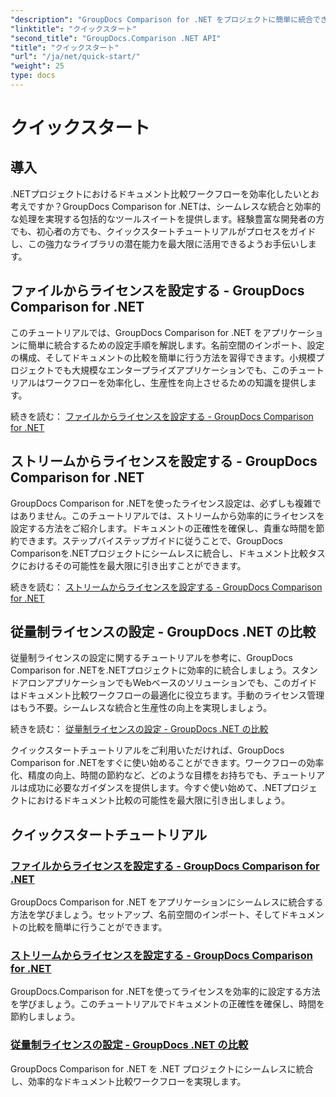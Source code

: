 ```yaml
---
"description": "GroupDocs Comparison for .NET をプロジェクトに簡単に統合できます。正確なドキュメント比較ワークフローを実現するための効率的なライセンス設定方法を学びましょう。"
"linktitle": "クイックスタート"
"second_title": "GroupDocs.Comparison .NET API"
"title": "クイックスタート"
"url": "/ja/net/quick-start/"
"weight": 25
type: docs
---
```

# クイックスタート


## 導入

.NETプロジェクトにおけるドキュメント比較ワークフローを効率化したいとお考えですか？GroupDocs Comparison for .NETは、シームレスな統合と効率的な処理を実現する包括的なツールスイートを提供します。経験豊富な開発者の方でも、初心者の方でも、クイックスタートチュートリアルがプロセスをガイドし、この強力なライブラリの潜在能力を最大限に活用できるようお手伝いします。

## ファイルからライセンスを設定する - GroupDocs Comparison for .NET

このチュートリアルでは、GroupDocs Comparison for .NET をアプリケーションに簡単に統合するための設定手順を解説します。名前空間のインポート、設定の構成、そしてドキュメントの比較を簡単に行う方法を習得できます。小規模プロジェクトでも大規模なエンタープライズアプリケーションでも、このチュートリアルはワークフローを効率化し、生産性を向上させるための知識を提供します。

続きを読む： [ファイルからライセンスを設定する - GroupDocs Comparison for .NET](./set-license-from-file/)

## ストリームからライセンスを設定する - GroupDocs Comparison for .NET

GroupDocs Comparison for .NETを使ったライセンス設定は、必ずしも複雑ではありません。このチュートリアルでは、ストリームから効率的にライセンスを設定する方法をご紹介します。ドキュメントの正確性を確保し、貴重な時間を節約できます。ステップバイステップガイドに従うことで、GroupDocs Comparisonを.NETプロジェクトにシームレスに統合し、ドキュメント比較タスクにおけるその可能性を最大限に引き出すことができます。

続きを読む： [ストリームからライセンスを設定する - GroupDocs Comparison for .NET](./set-license-from-stream/)

## 従量制ライセンスの設定 - GroupDocs .NET の比較

従量制ライセンスの設定に関するチュートリアルを参考に、GroupDocs Comparison for .NETを.NETプロジェクトに効率的に統合しましょう。スタンドアロンアプリケーションでもWebベースのソリューションでも、このガイドはドキュメント比較ワークフローの最適化に役立ちます。手動のライセンス管理はもう不要。シームレスな統合と生産性の向上を実現しましょう。

続きを読む： [従量制ライセンスの設定 - GroupDocs .NET の比較](./set-metered-license/)

クイックスタートチュートリアルをご利用いただければ、GroupDocs Comparison for .NETをすぐに使い始めることができます。ワークフローの効率化、精度の向上、時間の節約など、どのような目標をお持ちでも、チュートリアルは成功に必要なガイダンスを提供します。今すぐ使い始めて、.NETプロジェクトにおけるドキュメント比較の可能性を最大限に引き出しましょう。
## クイックスタートチュートリアル
### [ファイルからライセンスを設定する - GroupDocs Comparison for .NET](./set-license-from-file/)
GroupDocs Comparison for .NET をアプリケーションにシームレスに統合する方法を学びましょう。セットアップ、名前空間のインポート、そしてドキュメントの比較を簡単に行うことができます。
### [ストリームからライセンスを設定する - GroupDocs Comparison for .NET](./set-license-from-stream/)
GroupDocs.Comparison for .NETを使ってライセンスを効率的に設定する方法を学びましょう。このチュートリアルでドキュメントの正確性を確保し、時間を節約しましょう。
### [従量制ライセンスの設定 - GroupDocs .NET の比較](./set-metered-license/)
GroupDocs Comparison for .NET を .NET プロジェクトにシームレスに統合し、効率的なドキュメント比較ワークフローを実現します。